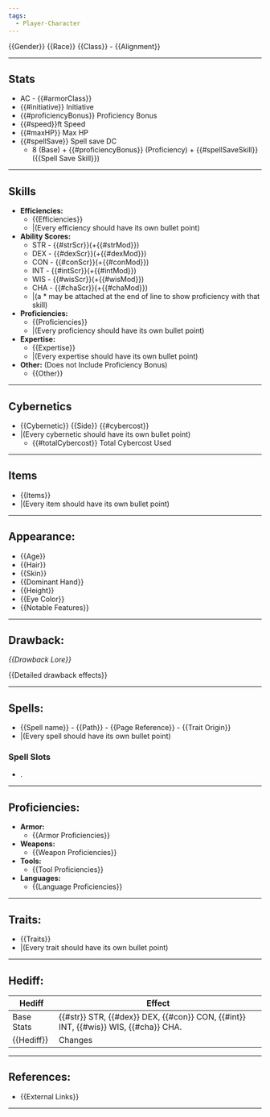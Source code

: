```yaml
---
tags:
  - Player-Character
---
```

{{Gender}} {{Race}} {{Class}} - {{Alignment}}
********
## Stats
- AC - {{#armorClass}}
- {{#initiative}} Initiative
- {{#proficiencyBonus}} Proficiency Bonus
- {{#speed}}ft Speed
- {{#maxHP}} Max HP
- {{#spellSave}} Spell save DC
	- 8 (Base) + {{#proficiencyBonus}} (Proficiency) + {{#spellSaveSkill}} ({{Spell Save Skill}})
********
## Skills
- **Efficiencies:**
	- {{Efficiencies}}
	- |(Every efficiency should have its own bullet point)
- **Ability Scores:**
	- STR - {{#strScr}}(+{{#strMod}})
	- DEX - {{#dexScr}}(+{{\#dexMod}})
	- CON - {{#conScr}}(+{{\#conMod}})
	- INT - {{#intScr}}(+{{\#intMod}})
	- WIS - {{#wisScr}}(+{{\#wisMod}})
	- CHA - {{#chaScr}}(+{{\#chaMod}})
	- |(a \* may be attached at the end of line to show proficiency with that skill)
- **Proficiencies:**
	- {{Proficiencies}}
	- |(Every proficiency should have its own bullet point)
- **Expertise:**
	- {{Expertise}}
	- |(Every expertise should have its own bullet point)
- **Other:** (Does not Include Proficiency Bonus)
	- {{Other}}

********
## Cybernetics
- {{Cybernetic}} {{Side}} {{#cybercost}}
- |(Every cybernetic should have its own bullet point)
	- {{#totalCybercost}} Total Cybercost Used
********
## Items
- {{Items}}
- |(Every item should have its own bullet point)

********
## Appearance:
- {{Age}}
- {{Hair}}
- {{Skin}}
- {{Dominant Hand}}
- {{Height}}
- {{Eye Color}}
- {{Notable Features}}

********
## Drawback:
*{{Drawback Lore}}*

{{Detailed drawback effects}}
********
## Spells:
- {{Spell name}} - {{Path}} - {{Page Reference}} - {{Trait Origin}}
- |(Every spell should have its own bullet point)
### Spell Slots
- .
********
## Proficiencies:
- **Armor:**
	- {{Armor Proficiencies}}
- **Weapons:**
	- {{Weapon Proficiencies}}
- **Tools:**
	- {{Tool Proficiencies}}
- **Languages:**
	- {{Language Proficiencies}}
********
## Traits:
- {{Traits}}
- |(Every trait should have its own bullet point)
********
## Hediff:

| Hediff     | Effect                                                                              |
| ---------- | ----------------------------------------------------------------------------------- |
| Base Stats | {{#str}} STR, {{#dex}} DEX, {{#con}} CON, {{#int}} INT, {{#wis}} WIS, {{#cha}} CHA. |
| {{Hediff}} | Changes                                                                             |

********
## References:
- {{External Links}}
********
